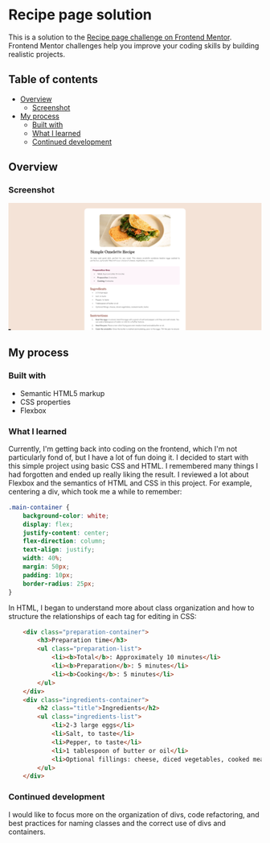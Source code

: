 # Recipe page solution

This is a solution to the [Recipe page challenge on Frontend Mentor](https://www.frontendmentor.io/challenges/recipe-page-KiTsR8QQKm). Frontend Mentor challenges help you improve your coding skills by building realistic projects. 

## Table of contents

- [Overview](#overview)
  - [Screenshot](#screenshot)
- [My process](#my-process)
  - [Built with](#built-with)
  - [What I learned](#what-i-learned)
  - [Continued development](#continued-development)


## Overview

### Screenshot

![img.png](img.png)

## My process

### Built with

- Semantic HTML5 markup
- CSS properties
- Flexbox

### What I learned

Currently, I'm getting back into coding on the frontend, which I'm not particularly fond of, but I have a lot of fun doing it. I decided to start with this simple project using basic CSS and HTML. I remembered many things I had forgotten and ended up really liking the result. I reviewed a lot about Flexbox and the semantics of HTML and CSS in this project. For example, centering a div, which took me a while to remember:

```css
.main-container {
    background-color: white;
    display: flex;
    justify-content: center;
    flex-direction: column;
    text-align: justify;
    width: 40%;
    margin: 50px;
    padding: 10px;
    border-radius: 25px;
}

```

In HTML, I began to understand more about class organization and how to structure the relationships of each tag for editing in CSS:

```html
    <div class="preparation-container">
        <h3>Preparation time</h3>
        <ul class="preparation-list">
            <li><b>Total</b>: Approximately 10 minutes</li>
            <li><b>Preparation</b>: 5 minutes</li>
            <li><b>Cooking</b>: 5 minutes</li>
        </ul>
    </div>
    <div class="ingredients-container">
        <h2 class="title">Ingredients</h2>
        <ul class="ingredients-list">
            <li>2-3 large eggs</li>
            <li>Salt, to taste</li>
            <li>Pepper, to taste</li>
            <li>1 tablespoon of butter or oil</li>
            <li>Optional fillings: cheese, diced vegetables, cooked meats, herbs</li>
        </ul>
    </div>
```

### Continued development

I would like to focus more on the organization of divs, code refactoring, and best practices for naming classes and the correct use of divs and containers.